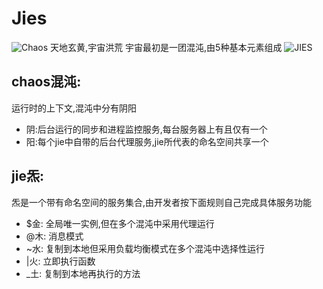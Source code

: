 # Jies
![Chaos](http://on-img.com/chart_image/5bce75bbe4b0d4d65c3a779d.png)
天地玄黄,宇宙洪荒
宇宙最初是一团混沌,由5种基本元素组成
![JIES](http://on-img.com/chart_image/5bc3f367e4b0d4d65c2cbfe2.png)
## chaos混沌:
运行时的上下文,混沌中分有阴阳
* 阴:后台运行的同步和进程监控服务,每台服务器上有且仅有一个
* 阳:每个jie中自带的后台代理服务,jie所代表的命名空间共享一个
## jie炁:
炁是一个带有命名空间的服务集合,由开发者按下面规则自己完成具体服务功能
* $金:
全局唯一实例,但在多个混沌中采用代理运行
* @木:
消息模式
* ~水:
复制到本地但采用负载均衡模式在多个混沌中选择性运行
* |火:
立即执行函数
* _土:
复制到本地再执行的方法


